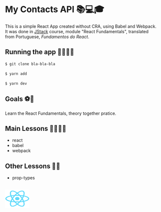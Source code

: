 # My Contacts API 📚💻🎓
This is a simple React App created without CRA, using Babel and Webpack. It was done in [JStack](https://jstack.com.br/]) course, module "React Fundamentals", translated from Portuguese, *Fundamentos do React*.

## Running the app 🏃🏼‍♂🔥
```
$ git clone bla-bla-bla

$ yarn add

$ yarn dev
```

## Goals ⚽🥅
Learn the React Fundamentals, theory together pratice.

## Main Lessons 📑👩🏿‍🎓
- react
- babel
- webpack

## Other Lessons 🔖😲
- prop-types

##

<img align="center" alt="React" title="React" height="60" width="80" src="https://raw.githubusercontent.com/devicons/devicon/master/icons/react/react-original.svg">

